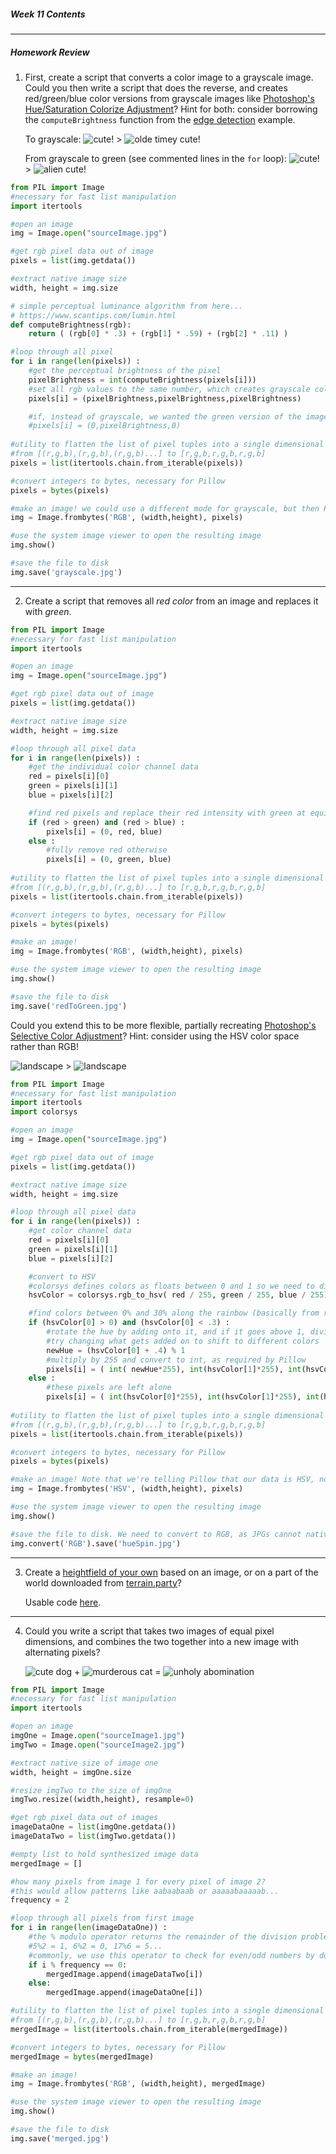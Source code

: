 ##### Week 11 Contents

-----

##### Homework Review

1. First, create a script that converts a color image to a grayscale image. Could you then write a script that does the reverse, and creates red/green/blue color versions from grayscale images like [Photoshop's Hue/Saturation Colorize Adjustment](https://helpx.adobe.com/photoshop-elements/using/adjusting-color-saturation-hue-vibrance.html#adjust_saturation_and_hue)? Hint for both: consider borrowing the `computeBrightness` function from the [edge detection](image.md) example. 

	To grayscale:
	![cute!](sourceImage1.jpg) > ![olde timey cute!](grayscale.jpg) 

	From grayscale to green (see commented lines in the `for` loop):
	![cute!](grayscale.jpg) > ![alien cute!](greenscale.jpg) 

```python
from PIL import Image
#necessary for fast list manipulation
import itertools

#open an image
img = Image.open("sourceImage.jpg")

#get rgb pixel data out of image
pixels = list(img.getdata())

#extract native image size
width, height = img.size

# simple perceptual luminance algorithm from here...
# https://www.scantips.com/lumin.html
def computeBrightness(rgb):
	return ( (rgb[0] * .3) + (rgb[1] * .59) + (rgb[2] * .11) )

#loop through all pixel
for i in range(len(pixels)) :
	#get the perceptual brightness of the pixel
	pixelBrightness = int(computeBrightness(pixels[i]))
	#set all rgb values to the same number, which creates grayscale colors
	pixels[i] = (pixelBrightness,pixelBrightness,pixelBrightness)

	#if, instead of grayscale, we wanted the green version of the image, we could just draw pixels with...
	#pixels[i] = (0,pixelBrightness,0)
	
#utility to flatten the list of pixel tuples into a single dimensional list
#from [(r,g,b),(r,g,b),(r,g,b)...] to [r,g,b,r,g,b,r,g,b]
pixels = list(itertools.chain.from_iterable(pixels))

#convert integers to bytes, necessary for Pillow
pixels = bytes(pixels)

#make an image! we could use a different mode for grayscale, but then Photoshop is weird... 
img = Image.frombytes('RGB', (width,height), pixels)

#use the system image viewer to open the resulting image
img.show()

#save the file to disk
img.save('grayscale.jpg')
```

-----

2. Create a script that removes all *red color* from an image and replaces it with *green*. 

```python
from PIL import Image
#necessary for fast list manipulation
import itertools

#open an image
img = Image.open("sourceImage.jpg")

#get rgb pixel data out of image
pixels = list(img.getdata())

#extract native image size
width, height = img.size

#loop through all pixel data
for i in range(len(pixels)) :
	#get the individual color channel data
	red = pixels[i][0]
	green = pixels[i][1]
	blue = pixels[i][2]

	#find red pixels and replace their red intensity with green at equivalent brightness
	if (red > green) and (red > blue) :
		pixels[i] = (0, red, blue)
	else :	
		#fully remove red otherwise
		pixels[i] = (0, green, blue)
	
#utility to flatten the list of pixel tuples into a single dimensional list
#from [(r,g,b),(r,g,b),(r,g,b)...] to [r,g,b,r,g,b,r,g,b]
pixels = list(itertools.chain.from_iterable(pixels))

#convert integers to bytes, necessary for Pillow
pixels = bytes(pixels)

#make an image! 
img = Image.frombytes('RGB', (width,height), pixels)

#use the system image viewer to open the resulting image
img.show()

#save the file to disk
img.save('redToGreen.jpg')
```

Could you extend this to be more flexible, partially recreating [Photoshop's Selective Color Adjustment](https://photographypla.net/introduction-selective-color-adjustment/)? Hint: consider using the HSV color space rather than RGB!

![landscape](hue.jpg) > ![landscape](huespin.jpg)

```python
from PIL import Image
#necessary for fast list manipulation
import itertools
import colorsys

#open an image
img = Image.open("sourceImage.jpg")

#get rgb pixel data out of image
pixels = list(img.getdata())

#extract native image size
width, height = img.size

#loop through all pixel data
for i in range(len(pixels)) :
	#get color channel data
	red = pixels[i][0]
	green = pixels[i][1]
	blue = pixels[i][2]

	#convert to HSV
	#colorsys defines colors as floats between 0 and 1 so we need to divide by 255 to convert
	hsvColor = colorsys.rgb_to_hsv( red / 255, green / 255, blue / 255)

	#find colors between 0% and 30% along the rainbow (basically from red to yellow). This selects which colors are impacted.
	if (hsvColor[0] > 0) and (hsvColor[0] < .3) :
		#rotate the hue by adding onto it, and if it goes above 1, divide by 1 and take the remainder
		#try changing what gets added on to shift to different colors
		newHue = (hsvColor[0] + .4) % 1
		#multiply by 255 and convert to int, as required by Pillow
		pixels[i] = ( int( newHue*255), int(hsvColor[1]*255), int(hsvColor[2]*255) )
	else :
		#these pixels are left alone
		pixels[i] = ( int(hsvColor[0]*255), int(hsvColor[1]*255), int(hsvColor[2]*255) )
	
#utility to flatten the list of pixel tuples into a single dimensional list
#from [(r,g,b),(r,g,b),(r,g,b)...] to [r,g,b,r,g,b,r,g,b]
pixels = list(itertools.chain.from_iterable(pixels))

#convert integers to bytes, necessary for Pillow
pixels = bytes(pixels)

#make an image! Note that we're telling Pillow that our data is HSV, not RGB!
img = Image.frombytes('HSV', (width,height), pixels)

#use the system image viewer to open the resulting image
img.show()

#save the file to disk. We need to convert to RGB, as JPGs cannot natively contain HSV data.
img.convert('RGB').save('hueSpin.jpg')
```

-----

3. Create a [heightfield of your own](heightfield.md) based on an image, or on a part of the world downloaded from [terrain.party](http://terrain.party)? 
	
	Usable code [here](../week10/heightfield.md).

-----

4. Could you write a script that takes two images of equal pixel dimensions, and combines the two together into a new image with alternating pixels? 

	![cute dog](sourceImageOne.jpg) + ![murderous cat](sourceImageTwo.jpg) = ![unholy abomination](merged.jpg)

```python
from PIL import Image
#necessary for fast list manipulation
import itertools

#open an image
imgOne = Image.open("sourceImage1.jpg")
imgTwo = Image.open("sourceImage2.jpg")

#extract native size of image one 
width, height = imgOne.size

#resize imgTwo to the size of imgOne
imgTwo.resize((width,height), resample=0)

#get rgb pixel data out of images
imageDataOne = list(imgOne.getdata())
imageDataTwo = list(imgTwo.getdata())

#empty list to hold synthesized image data
mergedImage = []

#how many pixels from image 1 for every pixel of image 2?
#this would allow patterns like aabaabaab or aaaaabaaaaab...
frequency = 2

#loop through all pixels from first image
for i in range(len(imageDataOne)) :
	#the % modulo operator returns the remainder of the division problem
	#5%2 = 1, 6%2 = 0, 17%6 = 5...
	#commonly, we use this operator to check for even/odd numbers by doing n%2 == 0
	if i % frequency == 0:
		mergedImage.append(imageDataTwo[i])
	else:
		mergedImage.append(imageDataOne[i])

#utility to flatten the list of pixel tuples into a single dimensional list
#from [(r,g,b),(r,g,b),(r,g,b)...] to [r,g,b,r,g,b,r,g,b]
mergedImage = list(itertools.chain.from_iterable(mergedImage))

#convert integers to bytes, necessary for Pillow
mergedImage = bytes(mergedImage)

#make an image! 
img = Image.frombytes('RGB', (width,height), mergedImage)

#use the system image viewer to open the resulting image
img.show()

#save the file to disk
img.save('merged.jpg')
```